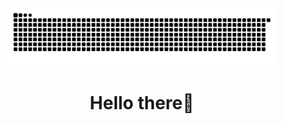 <p align="center">
    <img alt="contribution snake" width="85%" src="https://raw.githubusercontent.com/shaeinst/shaeinst/output/github-contribution-grid-snake.svg" />
</p>
<p>
  <h1 align="center"><b>Hello there👋</b></h1>
</p>




